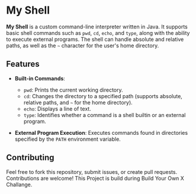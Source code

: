 # My Shell

**My Shell** is a custom command-line interpreter written in Java. It supports basic shell commands such as `pwd`, `cd`, `echo`, and `type`, along with the ability to execute external programs. The shell can handle absolute and relative paths, as well as the `~` character for the user's home directory.

## Features

- **Built-in Commands**: 
  - `pwd`: Prints the current working directory.
  - `cd`: Changes the directory to a specified path (supports absolute, relative paths, and `~` for the home directory).
  - `echo`: Displays a line of text.
  - `type`: Identifies whether a command is a shell builtin or an external program.

- **External Program Execution**: Executes commands found in directories specified by the `PATH` environment variable.

## Contributing

Feel free to fork this repository, submit issues, or create pull requests. Contributions are welcome!
This Project is build during Build Your Own X Challange.

